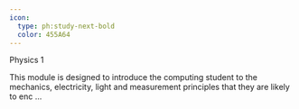 ```yaml
---
icon:
  type: ph:study-next-bold
  color: 455A64
---
```

Physics 1

This module is designed to introduce the computing student to the mechanics, electricity, light and measurement principles that they are likely to enc ... 
